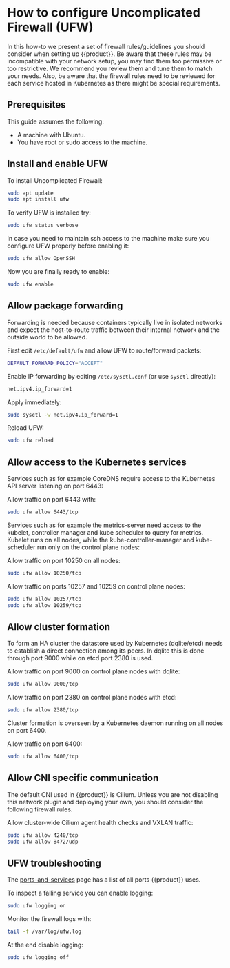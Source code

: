 # How to configure Uncomplicated Firewall (UFW)

In this how-to we present a set of firewall rules/guidelines you should
consider when setting up {{product}}. Be aware that these rules
may be incompatible with your network setup, you may find them too permissive
or too restrictive. We recommend you review them and tune them to match
your needs. Also, be aware that the firewall rules need to be reviewed
for each service hosted in Kubernetes as there might be special requirements.

## Prerequisites

This guide assumes the following:

- A machine with Ubuntu.
- You have root or sudo access to the machine.

## Install and enable UFW

To install Uncomplicated Firewall:

```sh
sudo apt update
sudo apt install ufw
```

To verify UFW is installed try:

```sh
sudo ufw status verbose
```

In case you need to maintain ssh access to the machine make sure you
configure UFW properly before enabling it:

```sh
sudo ufw allow OpenSSH
```

Now you are finally ready to enable:

```sh
sudo ufw enable
```

## Allow package forwarding

Forwarding is needed because containers typically live in isolated networks
and expect the host-to-route traffic between their internal network and the
outside world to be allowed.

First edit `/etc/default/ufw` and allow UFW to route/forward packets:

```sh
DEFAULT_FORWARD_POLICY="ACCEPT"
```

Enable IP forwarding by editing `/etc/sysctl.conf` (or use `sysctl` directly):

```sh
net.ipv4.ip_forward=1
```

Apply immediately:

```sh
sudo sysctl -w net.ipv4.ip_forward=1
```

Reload UFW:

```sh
sudo ufw reload
```

## Allow access to the Kubernetes services

Services such as for example CoreDNS require access to the Kubernetes API
server listening on port 6443:
 
Allow traffic on port 6443 with:

``` sh
sudo ufw allow 6443/tcp
```

Services such as for example the metrics-server need access to the kubelet,
controller manager and kube scheduler to query for metrics.
Kubelet runs on all nodes, while the kube-controller-manager and
kube-scheduler run only on the control plane nodes:

Allow traffic on port 10250 on all nodes:

```sh
sudo ufw allow 10250/tcp
```

Allow traffic on ports 10257 and 10259 on control plane nodes:

```sh
sudo ufw allow 10257/tcp
sudo ufw allow 10259/tcp
```

## Allow cluster formation

To form an HA cluster the datastore used by Kubernetes (dqlite/etcd) needs
to establish a direct connection among its peers. In dqlite this is done
through port 9000 while on etcd port 2380 is used.

Allow traffic on port 9000 on control plane nodes with dqlite:

```sh
sudo ufw allow 9000/tcp
```

Allow traffic on port 2380 on control plane nodes with etcd:

```sh
sudo ufw allow 2380/tcp
```

Cluster formation is overseen by a Kubernetes daemon running on all nodes
on port 6400.

Allow traffic on port 6400:

```sh
sudo ufw allow 6400/tcp
```

## Allow CNI specific communication

The default CNI used in {{product}} is Cilium.
Unless you are not disabling this network plugin and deploying your own,
you should consider the following firewall rules.

Allow cluster-wide Cilium agent health checks and VXLAN traffic:

```sh
sudo ufw allow 4240/tcp
sudo ufw allow 8472/udp
```

## UFW troubleshooting

The [ports-and-services] page has a list of all ports {{product}} uses.

To inspect a failing service you can enable logging:

```sh
sudo ufw logging on
```

Monitor the firewall logs with:

```sh
tail -f /var/log/ufw.log
```

At the end disable logging:

```sh
sudo ufw logging off
```


<!-- LINKS -->

[ports-and-services]: ../../reference/ports-and-services
